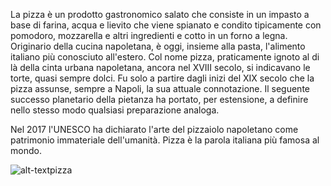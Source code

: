 La pizza è un prodotto gastronomico salato che consiste in un impasto a base di farina, acqua e lievito che viene spianato e condito tipicamente con pomodoro, mozzarella e altri ingredienti e cotto in un forno a legna. Originario della cucina napoletana, è oggi, insieme alla pasta, l'alimento italiano più conosciuto all'estero.
Col nome pizza, praticamente ignoto al di là della cinta urbana napoletana, ancora nel XVIII secolo, si indicavano le torte, quasi sempre dolci. Fu solo a partire dagli inizi del XIX secolo che la pizza assunse, sempre a Napoli, la sua attuale connotazione. Il seguente successo planetario della pietanza ha portato, per estensione, a definire nello stesso modo qualsiasi preparazione analoga.

Nel 2017 l'UNESCO ha dichiarato l'arte del pizzaiolo napoletano come patrimonio immateriale dell'umanità.
Pizza è la parola italiana più famosa al mondo.

![alt-text](url/pizza.png)pizza</a>
